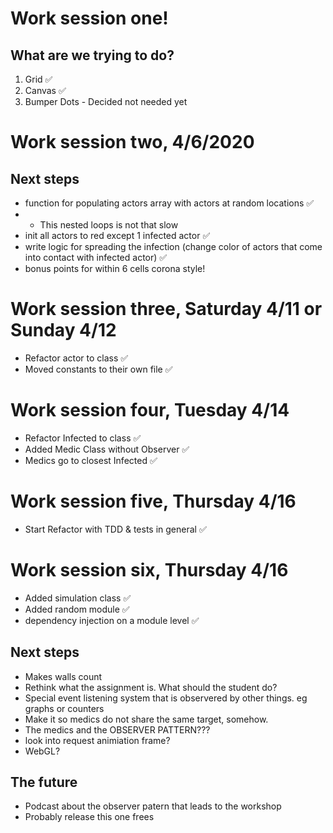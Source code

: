 # Work session one!
## What are we trying to do?

1. Grid ✅
1. Canvas ✅
1. Bumper Dots - Decided not needed yet

# Work session two, 4/6/2020
## Next steps 

* function for populating actors array with actors at random locations ✅
* * This nested loops is not that slow
* init all actors to red except 1 infected actor ✅
* write logic for spreading the infection (change color of actors that come into contact with infected actor) ✅
* bonus points for within 6 cells corona style!

# Work session three, Saturday 4/11 or Sunday 4/12

* Refactor actor to class ✅
* Moved constants to their own file ✅

# Work session four, Tuesday 4/14

* Refactor Infected to class ✅
* Added Medic Class without Observer ✅
* Medics go to closest Infected ✅

# Work session five, Thursday 4/16
* Start Refactor with TDD & tests in general ✅

# Work session six, Thursday 4/16
* Added simulation class ✅
* Added random module ✅
* dependency injection on a module level ✅

## Next steps
* Makes walls count
* Rethink what the assignment is. What should the student do?
* Special event listening system that is observered by other things. eg graphs or counters 
* Make it so medics do not share the same target, somehow.
* The medics and the OBSERVER PATTERN???
* look into request animiation frame?
* WebGL?

## The future
* Podcast about the observer patern that leads to the workshop
* Probably release this one frees
